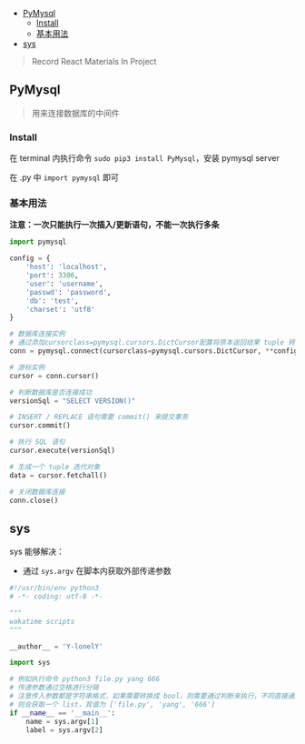 <!-- MarkdownTOC -->

- [PyMysql](#pymysql)
	- [Install](#install)
	- [基本用法](#%E5%9F%BA%E6%9C%AC%E7%94%A8%E6%B3%95)
- [sys](#sys)

<!-- /MarkdownTOC -->


> Record React Materials In Project

## PyMysql

> 用来连接数据库的中间件

### Install

在 terminal 内执行命令 `sudo pip3 install PyMysql`，安装 pymysql server

在 .py 中 `import pymysql` 即可

### 基本用法

**注意：一次只能执行一次插入/更新语句，不能一次执行多条**

```python
import pymysql

config = {
    'host': 'localhost',
    'port': 3306,
    'user': 'username',
    'passwd': 'password',
    'db': 'test',
    'charset': 'utf8'
}

# 数据库连接实例
# 通过添加cursorclass=pymysql.cursors.DictCursor配置将原本返回结果 tuple 转换为 dict 数据类型
conn = pymysql.connect(cursorclass=pymysql.cursors.DictCursor, **config)

# 游标实例
cursor = conn.cursor()

# 判断数据库是否连接成功
versionSql = "SELECT VERSION()"

# INSERT / REPLACE 语句需要 commit() 来提交事务
cursor.commit()

# 执行 SQL 语句
cursor.execute(versionSql)

# 生成一个 tuple 迭代对象
data = cursor.fetchall()

# 关闭数据库连接
conn.close()
```

## sys

sys 能够解决：

- 通过 `sys.argv` 在脚本内获取外部传递参数

```python
#!/usr/bin/env python3
# -*- coding: utf-8 -*-

"""
wakatime scripts
"""

__author__ = 'Y-lonelY'

import sys

# 例如执行命令 python3 file.py yang 666
# 传递参数通过空格进行分隔
# 注意传入参数都是字符串格式，如果需要转换成 bool，则需要通过判断来执行，不同直接通过 bool() 转换
# 则会获取一个 list，其值为 ['file.py', 'yang', '666']
if __name__ == '__main__':
	name = sys.argv[1]
	label = sys.argv[2]
```